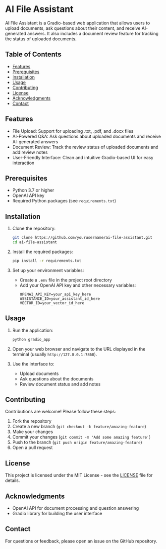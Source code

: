 # AI File Assistant

AI File Assistant is a Gradio-based web application that allows users to upload documents, ask questions about their content, and receive AI-generated answers. It also includes a document review feature for tracking the status of uploaded documents.

## Table of Contents

- [Features](#features)
- [Prerequisites](#prerequisites)
- [Installation](#installation)
- [Usage](#usage)
- [Contributing](#contributing)
- [License](#license)
- [Acknowledgments](#acknowledgments)
- [Contact](#contact)

## Features

- File Upload: Support for uploading .txt, .pdf, and .docx files
- AI-Powered Q&A: Ask questions about uploaded documents and receive AI-generated answers
- Document Review: Track the review status of uploaded documents and add review notes
- User-Friendly Interface: Clean and intuitive Gradio-based UI for easy interaction

## Prerequisites

- Python 3.7 or higher
- OpenAI API key
- Required Python packages (see `requirements.txt`)

## Installation

1. Clone the repository:
   ```sh
   git clone https://github.com/yourusername/ai-file-assistant.git
   cd ai-file-assistant
   ```

2. Install the required packages:
   ```sh
   pip install -r requirements.txt
   ```

3. Set up your environment variables:
   - Create a `.env` file in the project root directory
   - Add your OpenAI API key and other necessary variables:
     ```
     OPENAI_API_KEY=your_api_key_here
     ASSISTANCE_ID=your_assistant_id_here
     VECTOR_ID=your_vector_id_here
     ```

## Usage

1. Run the application:
   ```sh
   python gradio_app
   ```

2. Open your web browser and navigate to the URL displayed in the terminal (usually `http://127.0.0.1:7860`).

3. Use the interface to:
   - Upload documents
   - Ask questions about the documents
   - Review document status and add notes

## Contributing

Contributions are welcome! Please follow these steps:

1. Fork the repository
2. Create a new branch (`git checkout -b feature/amazing-feature`)
3. Make your changes
4. Commit your changes (`git commit -m 'Add some amazing feature'`)
5. Push to the branch (`git push origin feature/amazing-feature`)
6. Open a pull request

## License

This project is licensed under the MIT License - see the [LICENSE](LICENSE) file for details.

## Acknowledgments

- OpenAI API for document processing and question answering
- Gradio library for building the user interface

## Contact

For questions or feedback, please open an issue on the GitHub repository.
